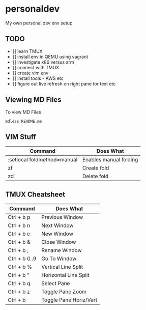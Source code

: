 # personaldev
My own personal dev env setup

## TODO

- [] learn TMUX
- [] install env in QEMU using vagrant
- [] investigate x86 versus arm
- [] connect with TMUX
- [] create vim env
- [] install tools - AWS etc
- [] figure out live refresh on right pane for text etc

## Viewing MD Files

To view MD Files
```
mdless README.me
```


## VIM Stuff

|Command | Does What |
|---|---|
|:setlocal foldmethod=manual | Enables manual folding |
| zf | Create fold |
| zd | Delete fold |


## TMUX Cheatsheet

|Command | Does What |
|---|---|
|Ctrl + b p | Previous Window |
|Ctrl + b n | Next Window |
|Ctrl + b c | New Window |
|Ctrl + b & | Close Window |
|Ctrl + b , | Rename Window |
|Ctrl + b 0..9 | Go To Window |
|Ctrl + b % | Vertical Line Split |
|Ctrl + b " | Horizontal Line Split |
|Ctrl + b q | Select Pane |
|Ctrl + b z | Toggle Pane Zoom |
|Ctrl + b <SPACE> | Toggle Pane Horiz/Vert |



